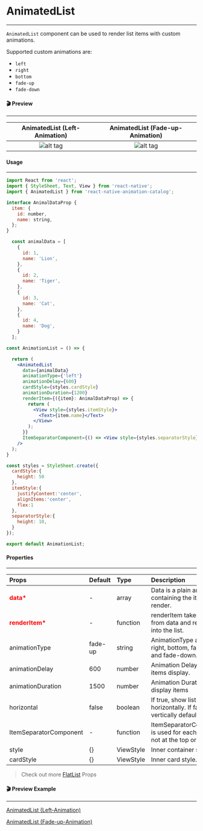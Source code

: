 # AnimatedList
---
```AnimatedList``` component can be used to render list items with custom animations. 

Supported custom animations are:
* ```left ```
* ```right```
* ```bottom```
* ```fade-up```
* ```fade-down```

#### 🎬 Preview
----
AnimatedList (Left-Animation)            |  AnimatedList (Fade-up-Animation)
:-------------------------:|:-------------------------:
![alt tag](/assets/leftAnimatedList.gif)|![alt tag](/assets/animatedFadeUpDown.gif)

#### Usage
---
```jsx
import React from 'react';
import { StyleSheet, Text, View } from 'react-native';
import { AnimatedList } from 'react-native-animation-catalog';

interface AnimalDataProp {
  item: {
    id: number,
    name: string,
  };
}

  const animalData = [
    {
      id: 1,
      name: 'Lion',
    },
    {
      id: 2,
      name: 'Tiger',
    },
    {
      id: 3,
      name: 'Cat',
    },
    {
      id: 4,
      name: 'Dog',
    }
  ];

const AnimationList = () => {

  return (
    <AnimatedList
      data={animalData}
      animationType={'left'}
      animationDelay={600}
      cardStyle={styles.cardStyle}
      animationDuration={1200}
      renderItem={({item}: AnimalDataProp) => {
        return (
          <View style={styles.itemStyle}>
            <Text>{item.name}</Text>
          </View>
        );
      }}
      ItemSeparatorComponent={() => <View style={styles.separatorStyle} />}
    />
  );
}

const styles = StyleSheet.create({
  cardStyle:{
    height: 50
  },
  itemStyle:{
    justifyContent:'center',
    alignItems:'center',
    flex:1
  },
  separatorStyle:{
    height: 10,
  }
});

export default AnimationList;
```

#### Properties
---

| Props                                            | Default | Type      | Description                                                                 |
| :----------------------------------------------- | :------ | :-------- | :-------------------------------------------------------------------------- |
| <strong style="color:red;">data\*</strong>       | -       | array     | Data is a plain array containing the items to render.                       |
| <strong style="color:red;">renderItem\*</strong> | -       | function  | renderItem takes an item from data and renders it into the list.        |
| animationType                                    | fade-up | string    | AnimationType are left, right, bottom, fade-up and fade-down.   |
| animationDelay                                   | 600     | number    | Animation Delay between items display.                                      |
| animationDuration                                | 1500    | number    | Animation Duration of display items                                         |
| horizontal                                       | false   | boolean   | If true, show list horizontally. If false show vertically default.    |
| ItemSeparatorComponent                           | -       | function  | ItemSeparatorComponent is used for each item, but not at the top or bottom. |
| style                                            | {}      | ViewStyle | Inner container style.                                       |
| cardStyle                                        | {}      | ViewStyle | Inner card style.                                            |

>Check out more <a href="https://reactnative.dev/docs/flatlist#props">FlatList</a> Props

#### 🎬 Preview Example
----
[AnimatedList (Left-Animation)](/example/src/modules/Home/HomeScreen.tsx)

[AnimatedList (Fade-up-Animation)](/example/src/modules/AnimatedList/AnimatedListScreen.tsx)
